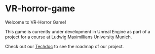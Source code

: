 # VR-horror-game

Welcome to VR-Horror Game!

This game is currently under development in Unreal Engine as part of a project for a course at Ludwig Maximillians University Munich.

Check out our [Techdoc](docs/techdoch.pdf) to see the roadmap of our project.
